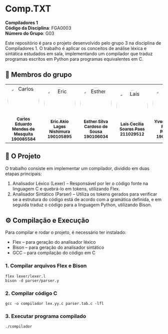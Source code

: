 # Comp.TXT
**Compiladores 1**<br>
**Código da Disciplina**: FGA0003<br>
**Número do Grupo**: G03<br>

Este repositório é para o projeto desenvolvido pelo grupo 3 na disciplina de Compiladores 1.
O trabalho é aplicar os conceitos de análise léxica e sintática estudados em sala, implementando um compilador que traduz programas escritos em Python para programas equivalentes em C.

## 👥 Membros do grupo
<center> <table style="width: 100%;"> <tr> <td align="center"> <a href="https://github.com/CarlosEduardoMendesdeMesquita"> <img style="border-radius: 50%;" src="https://avatars.githubusercontent.com/u/58157127?v=4" width="100px;" alt="Carlos"/> <br/> <sub><b>Carlos Eduardo Mendes de Mesquita</b></sub> <br/> </a> <sub><b>190085584</b></sub> </td> <td align="center"> <a href="https://github.com/eric-kingu"> <img style="border-radius: 50%;" src="https://avatars.githubusercontent.com/u/56442048?v=4" width="100px;" alt="Eric"/> <br/> <sub><b>Eric Akio Lages Nishimura</b></sub> <br/> </a> <sub><b>190105895</b></sub> </td> <td align="center"> <a href="https://github.com/EstherSousa"> <img style="border-radius: 50%;" src="https://avatars.githubusercontent.com/u/91230616?v=4" width="100px;" alt="Esther"/> <br/> <sub><b>Esther Silva Cardoso de Sousa</b></sub> <br/> </a> <sub><b>190106034</b></sub> </td> <td align="center"> <a href="https://github.com/Laisczt"> <img style="border-radius: 50%;" src="https://avatars.githubusercontent.com/u/92321749?v=4" width="100px;" alt="Laís"/> <br/> <sub><b>Laís Cecília Soares Paes</b></sub> <br/> </a> <sub><b>211029512</b></sub> </td> <td align="center"> <a href="https://github.com/Yvestxt"> <img style="border-radius: 50%;" src="https://avatars.githubusercontent.com/u/73966483?v=4" width="100px;" alt="Yves"/> <br/> <sub><b>Yves Gustavo Ribeiro Pimenta</b></sub> <br/> </a> <sub><b>190097043</b></sub> </td> </tr> </table> </center>

## 📌 O Projeto

O trabalho consiste em implementar um compilador, dividido em duas etapas principais:
1. Analisador Léxico (Lexer) – Responsável por ler o código fonte na linguagem C e quebrá-lo em tokens, utilizando Flex.
2. Analisador Sintático (Parser) – Utiliza os tokens gerados para verificar se a estrutura do código está de acordo com a gramática definida, e em seguida traduz o código para a linguagem Python, utilizando Bison.

## ⚙️ Compilação e Execução

Para compilar e rodar o projeto, é necessário ter instalado:
- Flex – para geração do analisador léxico
- Bison – para geração do analisador sintático
- GCC – para compilação do código em C
  
### 1. Compilar arquivos Flex e Bison

```
flex lexer/lexer.l
bison -d parser/parser.y
```

### 2. Compilar código C

```
gcc -o compilador lex.yy.c parser.tab.c -lfl
```

### 3. Executar programa compilado

```
./compilador
```


